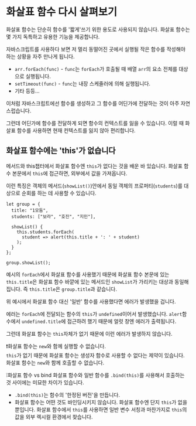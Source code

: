 # 화살표 함수 다시 살펴보기

화살표 함수는 단순히 함수를 '짧게'쓰기 위한 용도로 사용되지 않습니다. 화살표 함수는 몇 가지 독특하고 유용한 기능을 제공합니다.   
   
자바스크립트를 사용하다 보면 저 멀리 동떨어진 곳에서 실행될 작은 함수를 작성해야 하는 상황을 자주 만나게 됩니다.   
   
- `arr.forEach(func)` - `func`는 `forEach`가 호출될 때 배열 `arr`의 요소 전체를 대상으로 실행됩니다.
- `setTimeout(func)` - `func`는 내장 스케줄러에 의해 실행됩니다.
- 기타 등등...

이처럼 자바스크립트에선 함수를 생성하고 그 함수를 어딘가에 전달하는 것이 아주 자연스럽습니다.   
   
그런데 어딘가에 함수를 전달하게 되면 함수의 컨텍스트를 잃을 수 있습니다. 이럴 때 화살표 함수를 사용하면 현재 컨텍스트를 잃지 않아 편리합니다.   


## 화살표 함수에는 'this'가 없습니다
   
메서드와 this챕터에서 화살표 함수엔 `this`가 없다는 것을 배운 바 있습니다. 화살표 함수 본문에서 `this`에 접근하면, 외부에서 값을 가져옵니다.   
   
이런 특징은 객체의 메서드(`showList()`)안에서 동일 객체의 프로퍼티(`students`)를 대상으로 순회를 하는 데 사용할 수 있습니다.
```
let group = {
  title: "1모둠",
  students: ["보라", "호진", "지민"],

  showList() {
    this.students.forEach(
      student => alert(this.title + ': ' + student)
    );
  }
};

group.showList();
```
예시의 `forEach`에서 화살표 함수를 사용했기 때문에 화살표 함수 본문에 있는 `this.title`은 화살표 함수 바깥에 있는 메서드인 `showList`가 가리키는 대상과 동일해집니다. 즉 `this.title`은 `group.title`과 같습니다.   
   
위 예시에서 화살표 함수 대신 '일반' 함수를 사용했다면 에러가 발생했을 겁니다.   
   
에러는 `forEach`에 전달되는 함수의 `this`가 `undefined`이어서 발생했습니다. `alert`함수에서 `undefined.title`에 접근하려 했기 때문에 얼럿 창엔 에러가 출력됩니다.   
   
그런데 화살표 함수는 `this`자체가 없기 때문에 이런 에러가 발생하지 않습니다.   
   
❗화살표 함수는 `new`와 함께 실행할 수 없습니다.   
`this`가 없기 때문에 화살표 함수는 생성자 함수로 사용할 수 없다는 제약이 있습니다. 화살표 함수는 `new`와 함께 호출할 수 없습니다.   
   
❕화살표 함수 vs bind
화살표 함수와 일반 함수를 `.bind(this)`를 사용해서 호출하는 것 사이에는 미묘한 차이가 있습니다.      
- `.bind(this)`는 함수의 '한정된 버전'을 만듭니다.
- 화살표 함수는 어떤 것도 바인딩시키지 않습니다. 화살표 함수엔 단지 `this`가 없을 뿐입니다. 화살표 함수에서 `this`를 사용하면 일반 변수 서칭과 마찬가지로 `this`의 값을 외부 렉시컬 환경에서 찾습니다.   
